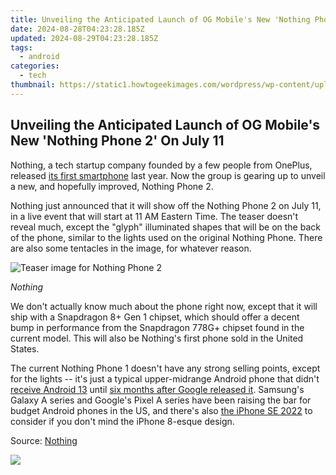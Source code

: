 ```yaml
---
title: Unveiling the Anticipated Launch of OG Mobile's New 'Nothing Phone 2' On July 11
date: 2024-08-28T04:23:28.185Z
updated: 2024-08-29T04:23:28.185Z
tags:
  - android
categories:
  - tech
thumbnail: https://static1.howtogeekimages.com/wordpress/wp-content/uploads/2023/06/9281e732.jpg
---
```


## Unveiling the Anticipated Launch of OG Mobile's New 'Nothing Phone 2' On July 11

Nothing, a tech startup company founded by a few people from OnePlus, released [its first smartphone](https://howto.techidaily.com/fixes-for-apps-keep-crashing-on-vivo-s17e-drfone-by-drfone-fix-android-problems-fix-android-problems/) last year. Now the group is gearing up to unveil a new, and hopefully improved, Nothing Phone 2.

 Nothing just announced that it will show off the Nothing Phone 2 on July 11, in a live event that will start at 11 AM Eastern Time. The teaser doesn't reveal much, except the "glyph" illuminated shapes that will be on the back of the phone, similar to the lights used on the original Nothing Phone. There are also some tentacles in the image, for whatever reason.

![Teaser image for Nothing Phone 2](https://static1.howtogeekimages.com/wordpress/wp-content/uploads/2023/06/IMG_7695.jpg) 

_Nothing_

 We don't actually know much about the phone right now, except that it will ship with a Snapdragon 8+ Gen 1 chipset, which should offer a decent bump in performance from the Snapdragon 778G+ chipset found in the current model. This will also be Nothing's first phone sold in the United States.

 The current Nothing Phone 1 doesn't have any strong selling points, except for the lights -- it's just a typical upper-midrange Android phone that didn't [receive Android 13](https://us.nothing.tech/blogs/news/upgrade-to-nothing-os-1-5-powered-by-android-13) until [six months after Google released it](https://ios-unlock.techidaily.com/how-to-change-country-on-app-store-for-apple-iphone-se-2022-with-7-methods-by-drfone-ios/). Samsung's Galaxy A series and Google's Pixel A series have been raising the bar for budget Android phones in the US, and there's also [the iPhone SE 2022](https://apple-account.techidaily.com/how-to-remove-phone-number-from-your-apple-id-from-your-apple-iphone-6s-plus-by-drfone-ios/) to consider if you don't mind the iPhone 8-esque design.

 Source: [Nothing](https://us.nothing.tech/pages/event)

<ins class="adsbygoogle"
     style="display:block"
     data-ad-format="autorelaxed"
     data-ad-client="ca-pub-7571918770474297"
     data-ad-slot="1223367746"></ins>



<ins class="adsbygoogle"
     style="display:block"
     data-ad-client="ca-pub-7571918770474297"
     data-ad-slot="8358498916"
     data-ad-format="auto"
     data-full-width-responsive="true"></ins>



<!-- affiliate ads begin -->
<a href="https://secure.2checkout.com/order/checkout.php?PRODS=4940312&QTY=1&AFFILIATE=108875&CART=1"><img src="https://secure.avangate.com/images/merchant/333ac5d90817d69113471fbb6e531bee/sps-partnership-728x90eng.png" border="0"></a>
<!-- affiliate ads end -->
